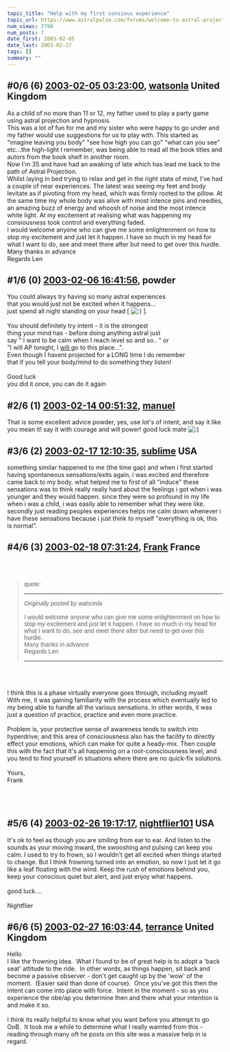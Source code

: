 ```yaml
---
topic_title: "Help with my first consious experience"
topic_url: https://www.astralpulse.com/forums/welcome-to-astral-projection-experiences!/help-with-my-first-consious-experience
num_views: 2798
num_posts: 7
date_first: 2003-02-05
date_last: 2003-02-27
tags: []
summary: ""
---
```


## \#0/6 (6) [2003-02-05 03:23:00](https://www.astralpulse.com/forums/index.php?msg=119087), [watsonla](https://www.astralpulse.com/forums/profile/?u=1368) United Kingdom ##
<section>
As a child of no more than 11 or 12, my father used to play a party game using astral projection and hypnosis.
<br>
This was a lot of fun for me and my sister who were happy to go under and my father would use suggestions for us to play with. This started as "imagine leaving you body" "see how high you can go" "what can you see" etc...the high-light I remember, was being able to read all the book titles and autors from the book shelf in another room.
<br>
Now I'm 35 and have had an awaking of late which has lead me back to the path of Astral Projection.
<br>
Whilst laying in bed trying to relax and get in the right state of mind, I've had a couple of near experiences. The latest was seeing my feet and body levitate as if pivoting from my head, which was firmly rooted to the pillow. At the same time my whole body was alive with most intence pins and needles, an amazing buzz of energy and whoosh of noise and the most intence white light. At my excitement at realising what was happening my consiousness took control and everything faded.
<br>
I would welcome anyone who can give me some enlightenment on how to stop my excitement and just let it happen. I have so much in my head for what I want to do, see and meet there after but need to get over this hurdle.
<br>
Many thanks in advance
<br>
Regards Len
</section>

## \#1/6 (0) [2003-02-06 16:41:56](https://www.astralpulse.com/forums/index.php?msg=21693), powder  ##
<section>
You could always try having so many astral experiences
<br>
that you would just not be excited when it happens...
<br>
just spend all night standing on your head [
<img alt=":)" class="smiley" src="https://www.astralpulse.com/forums/Smileys/fugue/smiley.png" title="Smiley"/>
].
<br>
<br>
You should definitely try intent - it is the strongest
<br>
thing your mind has - before doing anything astral just
<br>
say " I want to be calm when I reach level so and so.. " or
<br>
"I will AP tonight, I
<u>
 will
</u>
go to this place...".
<br>
Even though I havent projected for a LONG time I do remember
<br>
that if you tell your body/mind to do something they listen!
<br>
<br>
Good luck
<br>
you did it once, you can do it again
</section>

## \#2/6 (1) [2003-02-14 00:51:32](https://www.astralpulse.com/forums/index.php?msg=22422), [manuel](https://www.astralpulse.com/forums/profile/?u=1249)  ##
<section>
That is some excellent advice powder, yes, use lot's of intent, and say it like you mean it! say it with courage and will power! good luck mate
<img alt=":)" class="smiley" src="https://www.astralpulse.com/forums/Smileys/fugue/smiley.png" title="Smiley"/>
</section>

## \#3/6 (2) [2003-02-17 12:10:35](https://www.astralpulse.com/forums/index.php?msg=22785), [sublime](https://www.astralpulse.com/forums/profile/?u=1761) USA ##
<section>
something similar happened to me (the time gap) and when i first started having spontaneous sensations/exits again, i was excited and therefore came back to my body. what helped me to first of all "induce" these sensations was to think really really hard about the feelings i got when i was younger and they would happen. since they were so profound in my life when i was a child, i was easily able to remember what they were like. secondly just reading peoples experiences helps me calm down whenever i have these sensations because i just think to myself "everything is ok, this is normal".
</section>

## \#4/6 (3) [2003-02-18 07:31:24](https://www.astralpulse.com/forums/index.php?msg=22886), [Frank](https://www.astralpulse.com/forums/profile/?u=359) France ##
<section>
<br>
<br>
<blockquote id='"quote"'>
 <font face='"Arial"' id='"quote"' size='"1"'>
  quote:
  <hr height='"1"' id='"quote"' noshade=""/>
  <i>
   Originally posted by watsonla
  </i>
  <br>
  <br>
  I would welcome anyone who can give me some enlightenment on how to stop my excitement and just let it happen. I have so much in my head for what I want to do, see and meet there after but need to get over this hurdle.
  <br>
  Many thanks in advance
  <br>
  Regards Len
  <br>
  <hr height='"1"' id='"quote"' noshade=""/>
 </font>
</blockquote>
<br>
<br>
<br>
I think this is a phase virtually everyone goes through, including myself. With me, it was gaining familiarity with the process which eventually led to my being able to handle all the various sensations. In other words, it was just a question of practice, practice and even more practice.
<br>
<br>
Problem is, your protective sense of awareness tends to switch into hyperdrive; and this area of consciousness also has the facility to directly effect your emotions, which can make for quite a heady-mix. Then couple this with the fact that it's all happening on a root-consciousness level, and you tend to find yourself in situations where there are no quick-fix solutions.
<br>
<br>
Yours,
<br>
Frank
<br>
<br>
<br>
<br>
</section>

## \#5/6 (4) [2003-02-26 19:17:17](https://www.astralpulse.com/forums/index.php?msg=23869), [nightflier101](https://www.astralpulse.com/forums/profile/?u=495) USA ##
<section>
It's ok to feel as though you are smiling from ear to ear. And listen to the sounds as your moving inward, the swooshing and pulsing can keep you calm. I used to try to frown, so I wouldn't get all excited when things started to change. But I think frowning turned into an emotion, so now I just let it go like a leaf floating with the wind. Keep the rush of emotions behind you, keep your conscious quiet but alert, and just enjoy what happens.
<br>
<br>
good luck....
<br>
<br>
Nightflier
</section>

## \#6/6 (5) [2003-02-27 16:03:44](https://www.astralpulse.com/forums/index.php?msg=23984), [terrance](https://www.astralpulse.com/forums/profile/?u=1521) United Kingdom ##
<section>
Hello
<br>
I like the frowning idea.  What I found to be of great help is to adopt a 'back seat' attitude to the ride.  In other words, as things happen, sit back and become a passive observer - don't get caught up by the 'wow' of the moment.  (Easier said than done of course).  Once you've got this then the intent can come into place with force.  Intent in the moment - so as you experience the obe/ap you determine then and there what your intention is and make it so.
<br>
<br>
I think its really helpful to know what you want before you attempt to go OoB.  It took me a while to determine what I really wamted from this - reading through many oft he posts on this site was a massive help in is regard.
</section>